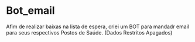 # Bot_email
Afim de realizar baixas na lista de espera, criei um BOT para mandadr email para seus respectivos Postos de Saúde.
(Dados Restritos Apagados)
